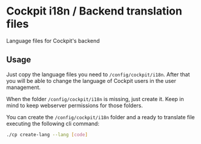# Cockpit i18n / Backend translation files

Language files for Cockpit's backend


## Usage

Just copy the language files you need to `/config/cockpit/i18n`. After that you will be able to change the language of Cockpit users in the user management.

When the folder `/config/cockpit/i18n` is missing, just create it. Keep in mind to keep webserver permissions for those folders.

You can create the `/config/cockpit/i18n` folder and a ready to translate file executing the following cli command:
```bash
./cp create-lang --lang [code]
```



